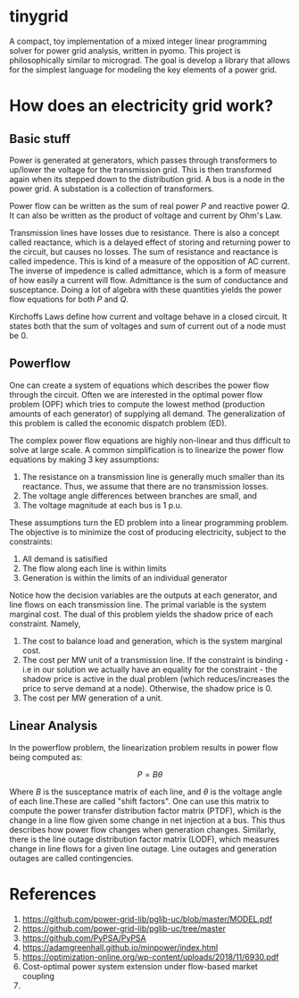 # tinygrid
A compact, toy implementation of a mixed integer linear programming solver for power grid analysis, written in pyomo. This project is philosophically similar to micrograd. The goal is develop a library that allows for the simplest language for modeling the key elements of a power grid. 


# How does an electricity grid work? 
## Basic stuff
Power is generated at generators, which passes through transformers to up/lower the voltage for the transmission grid. This is then transformed again when its stepped down to the distribution grid. A bus is a node in the power grid. A substation is a collection of transformers. 

Power flow can be written as the sum of real power $P$ and reactive power $Q$. It can also be written as the product of voltage and current by Ohm's Law. 

Transmission lines have losses due to resistance. There is also a concept called reactance, which is a delayed effect of storing and returning power to the circuit, but causes no losses. The sum of resistance and reactance is called impedence. This is kind of a measure of the opposition of AC current. The inverse of impedence is called admittance, which is a form of measure of how easily a current will flow. Admittance is the sum of conductance and susceptance. Doing a lot of algebra with these quantities yields the power flow equations for both $P$ and $Q$. 

Kirchoffs Laws define how current and voltage behave in a closed circuit. It states both that the sum of voltages and sum of current out of a node must be 0. 

## Powerflow

One can create a system of equations which describes the power flow through the circuit. Often we are interested in the optimal power flow problem (OPF) which tries to compute the lowest method (production amounts of each generator) of supplying all demand. The generalization of this problem is called the economic dispatch problem (ED). 

The complex power flow equations are highly non-linear and thus difficult to solve at large scale. A common simplification is to linearize the power flow equations by making 3 key assumptions: 

1. The resistance on a transmission line is generally much smaller than its reactance. Thus, we assume that there are no transmission losses. 
2. The voltage angle differences between branches are small, and 
3. The voltage magnitude at each bus is 1 p.u. 

These assumptions turn the ED problem into a linear programming problem. The objective is to minimize the cost of producing electricity, subject to the constraints: 
1. All demand is satisified 
2. The flow along each line is within limits
3. Generation is within the limits of an individual generator 

Notice how the decision variables are the outputs at each generator, and line flows on each transmission line. The primal variable is the system marginal cost. The dual of this problem yields the shadow price of each constraint. Namely, 

1. The cost to balance load and generation, which is the system marginal cost. 
2. The cost per MW unit of a transmission line. If the constraint is binding - i.e in our solution we actually have an equality for the constraint - the shadow price is active in the dual problem (which reduces/increases the price to serve demand at a node). Otherwise, the shadow price is 0. 
3. The cost per MW generation of a unit. 
## Linear Analysis

In the powerflow problem, the linearization problem results in power flow being computed as: 

$$P = B\theta$$

Where $B$ is the susceptance matrix of each line, and $\theta$ is the voltage angle of each line.These are called "shift factors". One can use this matrix to compute the power transfer distribution factor matrix (PTDF), which is the change in a line flow given some change in net injection at a bus. This thus describes how power flow changes when generation changes. Similarly, there is the line outage distribution factor matrix (LODF), which measures change in line flows for a given line outage. Line outages and generation outages are called contingencies. 

# References
1. https://github.com/power-grid-lib/pglib-uc/blob/master/MODEL.pdf
2. https://github.com/power-grid-lib/pglib-uc/tree/master
3. https://github.com/PyPSA/PyPSA
4. https://adamgreenhall.github.io/minpower/index.html
5. https://optimization-online.org/wp-content/uploads/2018/11/6930.pdf
6. Cost-optimal power system extension under flow-based market
coupling
7. 
